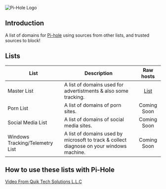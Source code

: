 ![Pi-Hole Logo](https://upload.wikimedia.org/wikipedia/commons/0/00/Pi-hole_Logo.png)


## Introduction

A list of domains for [Pi-hole](https://pi-hole.net) using sources from other lists, and trusted sources to block!


## Lists

List | Description | Raw hosts
---------------- | ----------- |:---------:
Master List | A list of domains used for advertistments & also some tracking. | [List](https://raw.githubusercontent.com/josephistired/pihole-block-list/main/master-list.txt)
Porn List | A list of domains of porn sites. | Coming Soon
Social Media List | A list of domains of social media sites.| Coming Soon
Windows Tracking/Telemetry List | A list of domains used by microsoft to track & collect diagnose on your windows machine. | Coming Soon


## How to use these lists with Pi-Hole

[Video From Quik Tech Solutions L.L.C](https://youtu.be/FUu_8uAV_94)
